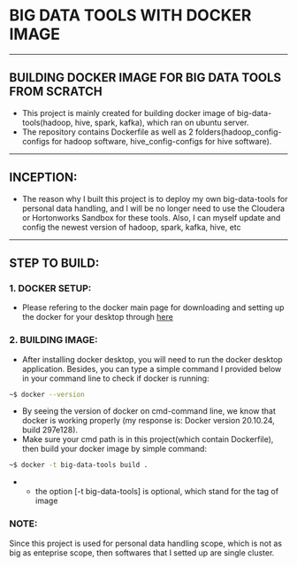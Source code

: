 # BIG DATA TOOLS WITH DOCKER IMAGE
---
## BUILDING DOCKER IMAGE FOR BIG DATA TOOLS FROM SCRATCH
* This project is mainly created for building docker image of big-data-tools(hadoop, hive, spark, kafka), which ran on ubuntu server. 
* The repository contains Dockerfile as well as 2 folders(hadoop_config-configs for hadoop software, hive_config-configs for hive software). 

---
## INCEPTION:
* The reason why I built this project is to deploy my own big-data-tools for personal data handling, and I will be no longer need to use the Cloudera or Hortonworks Sandbox for these tools. Also, I can myself update and config the newest version of hadoop, spark, kafka, hive, etc

---
## STEP TO BUILD:

### 1. DOCKER SETUP:
* Please refering to the docker main page for downloading and setting up the docker for your desktop through [here](https://docs.docker.com/desktop/)

### 2. BUILDING IMAGE:
* After installing docker desktop, you will need to run the docker desktop application. Besides, you can type a simple command I provided below in your command line to check if docker is running:
```bash
~$ docker --version
```
* By seeing the version of docker on cmd-command line, we know that docker is working properly (my response is: Docker version 20.10.24, build 297e128). 
* Make sure your cmd path is in this project(which contain Dockerfile), then build your docker image by simple command:
```bash
~$ docker -t big-data-tools build .
```
* * the option [-t big-data-tools] is optional, which stand for the tag of image 
### NOTE:
Since this project is used for personal data handling scope, which is not as big as enteprise scope, then softwares that I setted up are single cluster.